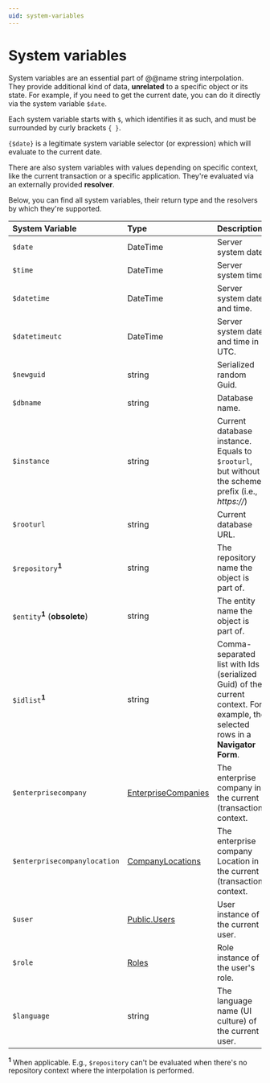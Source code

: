 ```yaml
---
uid: system-variables
---
```


# System variables

System variables are an essential part of @@name string interpolation. They provide additional kind of data, **unrelated** to a specific object or its state. For example, if you need to get the current date, you can do it directly via the system variable `$date`.

Each system variable starts with `$`, which identifies it as such, and must be surrounded by curly brackets `{ }`. 

`{$date}` is a legitimate system variable selector (or expression) which will evaluate to the current date.

There are also system variables with values depending on specific context, like the current transaction or a specific application. They're evaluated via an externally provided **resolver**. 

Below, you can find all system variables, their return type and the resolvers by which they're supported.

| System Variable              | Type                | Description                                                                                                                     |
| :----------------------------| :-------------------| :-------------------------------------------------------------------------------------------------------------------------------|
| `$date`                      | DateTime            | Server system date.                                                                                                             |
| `$time`                      | DateTime            | Server system time.                                                                                                             |
| `$datetime`                  | DateTime            | Server system date and time.                                                                                                    |
| `$datetimeutc`               | DateTime            | Server system date and time in UTC.                                                                                             |
| `$newguid`                   | string              | Serialized random Guid.                                                                                                         |
| `$dbname`                    | string              | Database name.                                                                                                                  |
| `$instance`                  | string              | Current database instance. Equals to `$rooturl`, but without the scheme prefix (i.e., *https://*)                               |
| `$rooturl`                   | string              | Current database URL.                                                                                                           |
| `$repository`<sup>**1**</sup>   | string              | The repository name the object is part of.                                                                                      |
| `$entity`<sup>**1**</sup> (**obsolete**)     | string              | The entity name the object is part of.                                                                                          |
| `$idlist`<sup>**1**</sup>                    | string              | Comma-separated list with Ids (serialized Guid) of the current context. For example, the selected rows in a **Navigator Form**. |
| `$enterprisecompany`         | [EnterpriseCompanies](https://docs.erp.net/model/entities/General.EnterpriseCompanies.html)   | The enterprise company in the current (transaction) context.                                                                    |
| `$enterprisecompanylocation` | [CompanyLocations](https://docs.erp.net/model/entities/General.Contacts.CompanyLocations.html)     | The enterprise company Location in the current (transaction) context.                                                           |
| `$user`                      | [Public.Users](https://docs.erp.net/model/entities/Public.Users.html)                | User instance of the current user.                                                                                              |
| `$role`                      | [Roles](https://docs.erp.net/model/entities/Systems.Security.Roles.html)                | Role instance of the user's role.                                                                                               |
| `$language`                  | string              | The language name (UI culture) of the current user.                                                                             |

<sup>**1**</sup> When applicable. E.g., `$repository` can't be evaluated when there's no repository context where the interpolation is performed.
